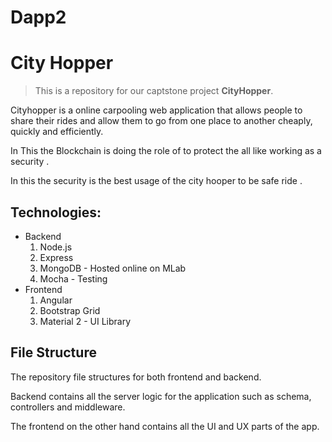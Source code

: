 # Dapp2

# City Hopper

>This is a repository for our captstone project  **CityHopper**.

Cityhopper is a online carpooling web application that allows people to share their rides and allow them to go from one place to another cheaply, quickly and efficiently. 

In This the Blockchain is doing the role of to protect the all like working as a security .

In this the security is the best usage of the city hooper to be safe ride .

## Technologies:
- Backend
    1. Node.js 
    2. Express
    3. MongoDB - Hosted online on MLab
    4. Mocha - Testing
- Frontend
    1. Angular
    2. Bootstrap Grid
    3. Material 2 - UI Library

## File Structure
The repository file structures for both frontend and backend. 

Backend contains all the server logic for the application such as schema, controllers and middleware.

The frontend on the other hand contains all the UI and UX parts of the app.
